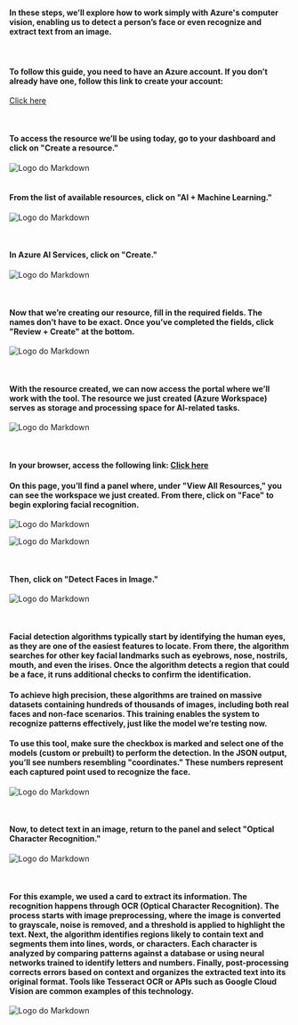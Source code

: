 #### In these steps, we’ll explore how to work simply with Azure's computer vision, enabling us to detect a person’s face or even recognize and extract text from an image.

<br>

#### To follow this guide, you need to have an Azure account. If you don’t already have one, follow this link to create your account:  
[Click here](https://www.youtube.com/watch?v=ZYps6TmBkWk)

<br>

#### To access the resource we’ll be using today, go to your dashboard and click on "Create a resource."

![Logo do Markdown](images/step1.png)  
<br>

#### From the list of available resources, click on "AI + Machine Learning."  
![Logo do Markdown](images/step2.png)  

<br>

#### In Azure AI Services, click on "Create."  
![Logo do Markdown](images/step3.png)  

<br>

#### Now that we’re creating our resource, fill in the required fields. The names don’t have to be exact. Once you’ve completed the fields, click "Review + Create" at the bottom.  
![Logo do Markdown](images/step4.png)  

<br>

#### With the resource created, we can now access the portal where we’ll work with the tool. The resource we just created (Azure Workspace) serves as storage and processing space for AI-related tasks.  
![Logo do Markdown](images/step5.png)  

<br>

#### In your browser, access the following link: [Click here](https://portal.vision.cognitive.azure.com)  
#### On this page, you’ll find a panel where, under "View All Resources," you can see the workspace we just created. From there, click on "Face" to begin exploring facial recognition.  

![Logo do Markdown](images/step6.png)  

![Logo do Markdown](images/step7.png)  

<br>

#### Then, click on "Detect Faces in Image."  

![Logo do Markdown](images/step8.png)  

<br>

#### Facial detection algorithms typically start by identifying the human eyes, as they are one of the easiest features to locate. From there, the algorithm searches for other key facial landmarks such as eyebrows, nose, nostrils, mouth, and even the irises. Once the algorithm detects a region that could be a face, it runs additional checks to confirm the identification.

#### To achieve high precision, these algorithms are trained on massive datasets containing hundreds of thousands of images, including both real faces and non-face scenarios. This training enables the system to recognize patterns effectively, just like the model we’re testing now.

#### To use this tool, make sure the checkbox is marked and select one of the models (custom or prebuilt) to perform the detection. In the JSON output, you’ll see numbers resembling "coordinates." These numbers represent each captured point used to recognize the face.

![Logo do Markdown](images/step9.png)  

<br>

#### Now, to detect text in an image, return to the panel and select "Optical Character Recognition."  
![Logo do Markdown](images/textstep1.png)  

<br>

#### For this example, we used a card to extract its information. The recognition happens through OCR (Optical Character Recognition). The process starts with image preprocessing, where the image is converted to grayscale, noise is removed, and a threshold is applied to highlight the text. Next, the algorithm identifies regions likely to contain text and segments them into lines, words, or characters. Each character is analyzed by comparing patterns against a database or using neural networks trained to identify letters and numbers. Finally, post-processing corrects errors based on context and organizes the extracted text into its original format. Tools like Tesseract OCR or APIs such as Google Cloud Vision are common examples of this technology.  
![Logo do Markdown](images/textstep2.png)  
